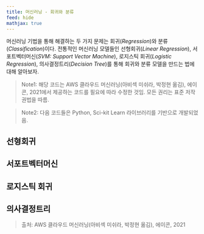 ```yaml
---
title: 머신러닝 - 회귀와 분류
feed: hide
mathjax: true
---
```


머신러닝 기법을 통해 해결하는 두 가지 문제는 회귀(_Regression_)와 분류(_Classification_)이다. 전통적인 머신러닝 모델들인 선형회귀(_Linear Regression_), 서포트벡터머신(_SVM: Support Vector Machine_), 로지스틱 회귀(_Logistic Regression_), 의사결정트리(_Decision Tree_)를 통해 회귀와 분류 모델을 만드는 법에 대해 알아보자.  

> Note1: 해당 코드는 AWS 클라우드 머신러닝(아비섹 미쉬라, 박정현 옮김), 에이콘, 2021에서 제공하는 코드를 필요에 따라 수정한 것임. 모든 권리는 표준 저작권법을 따름.

> Note2: 다음 코드들은 Python, Sci-kit Learn 라이브러리를 기반으로 개발되었음.

## 선형회귀

## 서포트벡터머신

## 로지스틱 회귀

## 의사결정트리




> 출처: AWS 클라우드 머신러닝(아비섹 미쉬라, 박정현 옮김), 에이콘, 2021